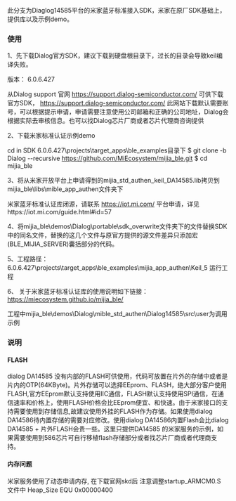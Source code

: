 此分支为Diaglog14585平台的米家蓝牙标准接入SDK，米家在原厂SDK基础上，提供库以及示例demo。

### 使用

1、先下载Dialog官方SDK，建议下载到硬盘根目录下，过长的目录会导致keil编译失败。

版本： 6.0.6.427

从Dialog support 官网 https://support.dialog-semiconductor.com/  可供下载官方SDK，
https://support.dialog-semiconductor.com/
此网站下载默认需要账号，可以根据提示申请，申请需要注意使用公司邮箱和正确的公司地址，Dialog会根据实际去审核信息。也可以找Dialog芯片厂商或者芯片代理商咨询提供

2、下载米家标准认证示例demo

cd in SDK 6.0.6.427\projects\target_apps\ble_examples目录下
$  git clone -b Dialog --recursive https://github.com/MiEcosystem/mijia_ble.git
$ cd mijia_ble

3、将从米家开放平台上申请得到的mijia_std_authen_keil_DA14585.lib拷贝到mijia_ble\libs\mible_app_authen文件夹下

米家蓝牙标准认证库闭源，请联系 https://iot.mi.com/ 平台申请，详见https://iot.mi.com/guide.html#id=57

4、将mijia_ble\demos\Dialog\portable\sdk_overwrite文件夹下的文件替换SDK中的同名文件，替换的这几个文件与原官方提供的源文件差异只添加宏 (BLE_MIJIA_SERVER)囊括部分的代码。

5、工程路径：6.0.6.427\projects\target_apps\ble_examples\mijia_app_authen\Keil_5 运行工程

6、 关于米家蓝牙标准认证库的使用说明如下链接：https://miecosystem.github.io/mijia_ble/

工程中mijia_ble\demos\Dialog\mible_std_authen\Dialog14585\src\user为调用示例

### 说明

#### FLASH
dialog DA14585 没有内部的FLASH可供使用，代码可放置在片外的存储中或者是片内的OTP(64KByte)。片外存储可以选择EEprom、FLASH，绝大部分客户使用FLASH,官方EEprom默认支持使用IIC通信，FLASH默认支持使用SPI通信，在通信速率和价格上，使用FLASH价格会比EEprom便宜、和快速。由于米家接口的支持需要使用到存储信息,故建议使用外挂的FLASH作为存储。如果使用dialog DA14586待内置存储的需要对应修改。使用dialog DA14586内置Flash会比dialog DA14585 + 片外FLASH会贵一些。这里只提供DA14585 的米家服务的示例，如果需要使用到586芯片可自行移植flash存储部分或者找芯片厂商或者代理商支持。

#### 内存问题
米家服务使用了动态申请内存,  在下载官网skd后 注意调整startup_ARMCM0.S  文件中 Heap_Size       EQU     0x00000400
